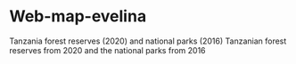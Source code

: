 # Web-map-evelina
Tanzania forest reserves (2020) and national parks (2016)
Tanzanian forest reserves from 2020 and the national parks from 2016

